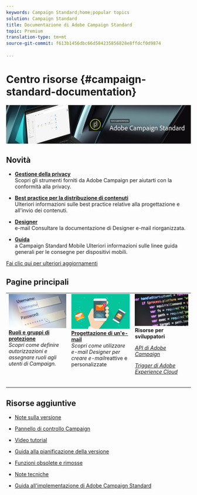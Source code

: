 ```yaml
---
keywords: Campaign Standard;home;popular topics
solution: Campaign Standard
title: Documentazione di Adobe Campaign Standard
topic: Premium
translation-type: tm+mt
source-git-commit: f613b1456dbc66d584235856828e8ffdcf0d9874

---
```



# Centro risorse {#campaign-standard-documentation}

![](start/using/assets/banner_acs_doc.jpg)

## Novità

* **[Gestione della privacy](https://helpx.adobe.com/campaign/kb/campaign-privacy.html)**<br/>Scopri gli strumenti forniti da Adobe Campaign per aiutarti con la conformità alla privacy.

* **[Best practice per la distribuzione di contenuti](https://helpx.adobe.com/campaign/kb/delivery-best-practices.html)**<br/>Ulteriori informazioni sulle best practice relative alla progettazione e all&#39;invio dei contenuti.

* **[Designer](designing/using/designing-content-in-adobe-campaign.md)**<br/>e-mail Consultare la documentazione di Designer e-mail riorganizzata.

* **[Guida](https://helpx.adobe.com/campaign/kb/acs-mobile.html)**<br/>a Campaign Standard Mobile Ulteriori informazioni sulle linee guida generali per le consegne per dispositivi mobili.

[Fai clic qui per ulteriori aggiornamenti](rn/using/documentation-updates.md)

## Pagine principali

<table>
<tr>
  <td valign="top">
    <a href="administration/using/about-access-management.md">
      <img alt="Ruoli" src="start/using/assets/roles.png"/>
    </a>
    <div>
    <a href="administration/using/about-access-management.md"><strong>Ruoli e gruppi di protezione</strong></a>
    </div>
    <em>Scopri come definire autorizzazioni e assegnare ruoli agli utenti di Campaign.</em>
    <br>
  </td>
  <td valign="top">
    <a href="designing/using/designing-content-in-adobe-campaign.md">
      <img alt="Finestra di progettazione e-mail" src="start/using/assets/design.png" />
    </a>
    <div>
    <a href="designing/using/designing-content-in-adobe-campaign.md"><strong>Progettazione di un'e-mail</strong></a>
    </div>
    <em>Scopri come utilizzare e-mail Designer per creare e-mail</em>reattive e personalizzate <br>
  </td>
  <td valign="top">
       <img alt="Sviluppatori" src="start/using/assets/dev.png" />
    <div>
    <strong>Risorse per sviluppatori</strong>
    </div>
    <p><em><a href="api/using/about-campaign-standard-apis.md">API di Adobe Campaign</a></em></p>
    <p><em><a href="integrating/using/about-adobe-experience-cloud-triggers.md">Trigger di Adobe Experience Cloud</a></em></p>
    <br>
  </td>
</tr>
</table>


## Risorse aggiuntive

* [Note sulla versione](rn/using/release-notes.md)

* [Pannello di controllo Campaign](https://docs.adobe.com/content/help/en/control-panel/using/control-panel-home.html)

* [Video tutorial](https://docs.adobe.com/content/help/en/campaign-learn/campaign-standard-tutorials/overview.html)

* [Guida alla pianificazione della versione](https://helpx.adobe.com/campaign/kb/acs-release-planning.html)

* [Funzioni obsolete e rimosse](https://helpx.adobe.com/campaign/kb/acs-deprecated-and-removed-features.html)

* [Note tecniche](https://helpx.adobe.com/campaign/kb/acs-article-list.html)

* [Guida all&#39;implementazione di Adobe Campaign Standard](https://helpx.adobe.com/campaign/kb/campaign-standard-implementation-guide.html)
